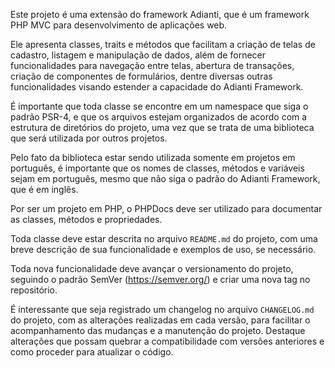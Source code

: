 Este projeto é uma extensão do framework Adianti, que é um framework PHP MVC para desenvolvimento de aplicações web.

Ele apresenta classes, traits e métodos que facilitam a criação de telas de cadastro, listagem e manipulação de dados, além de fornecer funcionalidades para navegação entre telas, abertura de transações, criação de componentes de formulários, dentre diversas outras funcionalidades visando estender a capacidade do Adianti Framework.

É importante que toda classe se encontre em um namespace que siga o padrão PSR-4, e que os arquivos estejam organizados de acordo com a estrutura de diretórios do projeto, uma vez que se trata de uma biblioteca que será utilizada por outros projetos.

Pelo fato da biblioteca estar sendo utilizada somente em projetos em português, é importante que os nomes de classes, métodos e variáveis sejam em português, mesmo que não siga o padrão do Adianti Framework, que é em inglês.

Por ser um projeto em PHP, o PHPDocs deve ser utilizado para documentar as classes, métodos e propriedades.

Toda classe deve estar descrita no arquivo `README.md` do projeto, com uma breve descrição de sua funcionalidade e exemplos de uso, se necessário.

Toda nova funcionalidade deve avançar o versionamento do projeto, seguindo o padrão SemVer (https://semver.org/) e criar uma nova tag no repositório.

É interessante que seja registrado um changelog no arquivo `CHANGELOG.md` do projeto, com as alterações realizadas em cada versão, para facilitar o acompanhamento das mudanças e a manutenção do projeto. Destaque alterações que possam quebrar a compatibilidade com versões anteriores e como proceder para atualizar o código.
